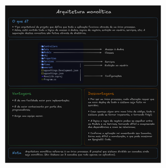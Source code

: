 ![Arquitetura Monolítica](https://github.com/matheusfladislau/POO-Essentials/blob/main/arquitetura_monolitica/excalidraw/arquitetura_monolitica.excalidraw.png)

